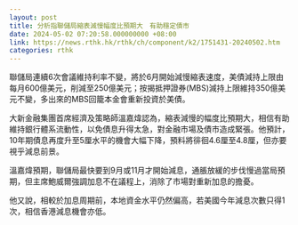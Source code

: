 ```yaml
---
layout: post
title: 分析指聯儲局縮表減慢幅度比預期大　有助穩定債市
date: 2024-05-02 07:20:58.000000000 +08:00
link: https://news.rthk.hk/rthk/ch/component/k2/1751431-20240502.htm
categories: rthk
---
```


聯儲局連續6次會議維持利率不變，將於6月開始減慢縮表速度，美債減持上限由每月600億美元，削減至250億美元；按揭抵押證券(MBS)減持上限維持350億美元不變，多出來的MBS回籠本金會重新投資於美債。

大新金融集團首席經濟及策略師溫嘉煒認為，縮表減慢的幅度比預期大，相信有助維持銀行體系流動性，以免債息升得太急，對金融市場及債市造成緊張。他預計，10年期債息再度升至5厘水平的機會大幅下降，預料將徘徊4.6厘至4.8厘，但亦要視乎減息前景。

溫嘉煒預期，聯儲局最快要到9月或11月才開始減息，通脹放緩的步伐慢過當局預期，但主席鮑威爾強調加息不在議程上，消除了市場對重新加息的擔憂。

他又說，相較於加息周期前，本地資金水平仍然偏高，若美國今年減息次數只得1次，相信香港減息機會亦低。
